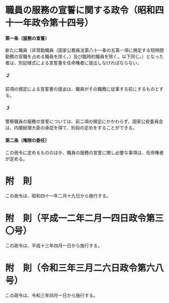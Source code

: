 # 職員の服務の宣誓に関する政令（昭和四十一年政令第十四号）
#### 第一条（服務の宣誓）
新たに職員（非常勤職員（国家公務員法第八十一条の五第一項に規定する短時間勤務の官職を占める職員を除く。）及び臨時的職員を除く。以下同じ。）となった者は、別記様式による宣誓書を任命権者に提出しなければならない。
##### ２
前項の規定による宣誓書の提出は、職員がその職務に従事する前にするものとする。
##### ３
警察職員の服務の宣誓については、前二項の規定にかかわらず、国家公安委員会は、内閣総理大臣の承認を得て、別段の定めをすることができる。
#### 第二条（権限の委任）
この政令に定めるもののほか、職員の服務の宣誓に関し必要な事項は、任命権者が定める。
# 附　則
この政令は、昭和四十一年二月十九日から施行する。
# 附　則（平成一二年二月一四日政令第三〇号）
この政令は、平成十三年四月一日から施行する。
# 附　則（令和三年三月二六日政令第六八号）
この政令は、令和三年四月一日から施行する。
